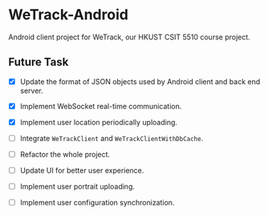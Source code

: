 # WeTrack-Android

Android client project for WeTrack, our HKUST CSIT 5510 course project.

## Future Task

- [x] Update the format of JSON objects used by Android client and back end server.
- [x] Implement WebSocket real-time communication.
- [x] Implement user location periodically uploading.
- [ ] Integrate `WeTrackClient` and `WeTrackClientWithDbCache`.
- [ ] Refactor the whole project.
- [ ] Update UI for better user experience.
- [ ] Implement user portrait uploading.
- [ ] Implement user configuration synchronization.

